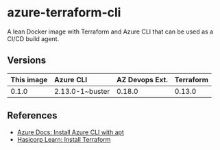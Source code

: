 # azure-terraform-cli

A lean Docker image with Terraform and Azure CLI that can be used as a CI/CD build agent.

## Versions

| This image | Azure CLI | AZ Devops Ext. | Terraform |
|:--|:--|:--|:--|
| 0.1.0 | 2.13.0-1~buster | 0.18.0 | 0.13.0 |

## References

- [Azure Docs: Install Azure CLI with apt](https://docs.microsoft.com/en-us/cli/azure/install-azure-cli-apt)
- [Hasicorp Learn: Install Terraform](https://learn.hashicorp.com/tutorials/terraform/install-cli)